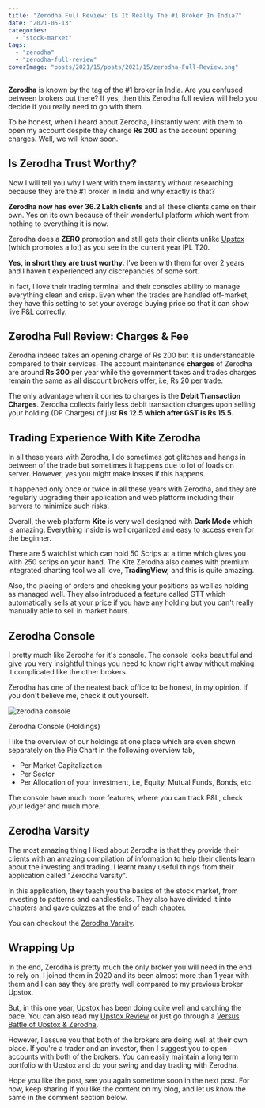 ```yaml
---
title: "Zerodha Full Review: Is It Really The #1 Broker In India?"
date: "2021-05-13"
categories: 
  - "stock-market"
tags: 
  - "zerodha"
  - "zerodha-full-review"
coverImage: "posts/2021/15/posts/2021/15/zerodha-Full-Review.png"
---
```


**Zerodha** is known by the tag of the #1 broker in India. Are you confused between brokers out there? If yes, then this Zerodha full review will help you decide if you really need to go with them.

To be honest, when I heard about Zerodha, I instantly went with them to open my account despite they charge **Rs 200** as the account opening charges. Well, we will know soon.

## Is Zerodha Trust Worthy?

Now I will tell you why I went with them instantly without researching because they are the #1 broker in India and why exactly is that?

**Zerodha now has over 36.2 Lakh clients** and all these clients came on their own. Yes on its own because of their wonderful platform which went from nothing to everything it is now.

Zerodha does a **ZERO** promotion and still gets their clients unlike [Upstox](https://sastaeinstein.com/upstox-review/) (which promotes a lot) as you see in the current year IPL T20.

**Yes, in short they are trust worthy.** I've been with them for over 2 years and I haven't experienced any discrepancies of some sort.

In fact, I love their trading terminal and their consoles ability to manage everything clean and crisp. Even when the trades are handled off-market, they have this setting to set your average buying price so that it can show live P&L correctly.

## **Zerodha Full Review: Charges & Fee**

Zerodha indeed takes an opening charge of Rs 200 but it is understandable compared to their services. The account maintenance **charges** of Zerodha are around **Rs 300** per year while the government taxes and trades charges remain the same as all discount brokers offer, i.e, Rs 20 per trade.

The only advantage when it comes to charges is the **Debit Transaction Charges**. Zerodha collects fairly less debit transaction charges upon selling your holding (DP Charges) of just **Rs 12.5 which after GST is Rs 15.5.**

## Trading Experience With Kite Zerodha

In all these years with Zerodha, I do sometimes got glitches and hangs in between of the trade but sometimes it happens due to lot of loads on server. However, yes you might make losses if this happens.

It happened only once or twice in all these years with Zerodha, and they are regularly upgrading their application and web platform including their servers to minimize such risks.

Overall, the web platform **Kite** is very well designed with **Dark Mode** which is amazing. Everything inside is well organized and easy to access even for the beginner.

There are 5 watchlist which can hold 50 Scrips at a time which gives you with 250 scrips on your hand. The Kite Zerodha also comes with premium integrated charting tool we all love, **TradingView,** and this is quite amazing.

Also, the placing of orders and checking your positions as well as holding as managed well. They also introduced a feature called GTT which automatically sells at your price if you have any holding but you can't really manually able to sell in market hours.

## **Zerodha Console**

I pretty much like Zerodha for it's console. The console looks beautiful and give you very insightful things you need to know right away without making it complicated like the other brokers.

Zerodha has one of the neatest back office to be honest, in my opinion. If you don't believe me, check it out yourself.

![zerodha console](posts/2021/15/image-1024x496.png)

Zerodha Console (Holdings)

I like the overview of our holdings at one place which are even shown separately on the Pie Chart in the following overview tab,

- Per Market Capitalization
- Per Sector
- Per Allocation of your investment, i.e, Equity, Mutual Funds, Bonds, etc.

The console have much more features, where you can track P&L, check your ledger and much more.

## Zerodha Varsity

The most amazing thing I liked about Zerodha is that they provide their clients with an amazing compilation of information to help their clients learn about the investing and trading. I learnt many useful things from their application called "Zerodha Varsity".

In this application, they teach you the basics of the stock market, from investing to patterns and candlesticks. They also have divided it into chapters and gave quizzes at the end of each chapter.

You can checkout the [Zerodha Varsity](https://zerodha.com/varsity/).

## Wrapping Up

In the end, Zerodha is pretty much the only broker you will need in the end to rely on. I joined them in 2020 and its been almost more than 1 year with them and I can say they are pretty well compared to my previous broker Upstox.

But, in this one year, Upstox has been doing quite well and catching the pace. You can also read my [Upstox Review](https://sastaeinstein.com/upstox-review/) or just go through a [Versus Battle of Upstox & Zerodha](https://sastaeinstein.com/upstox-vs-zerodha-the-stock-broker-battle/).

However, I assure you that both of the brokers are doing well at their own place. If you're a trader and an investor, then I suggest you to open accounts with both of the brokers. You can easily maintain a long term portfolio with Upstox and do your swing and day trading with Zerodha.

Hope you like the post, see you again sometime soon in the next post. For now, keep sharing if you like the content on my blog, and let us know the same in the comment section below.
